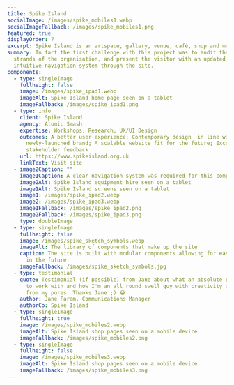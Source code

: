 ```yaml
---
title: Spike Island
socialImage: /images/spike_mobiles1.webp
socialImageFallback: /images/spike_mobiles1.png
featured: true
displayOrder: 7
excerpt: Spike Island is an artspace, gallery, venue, café, shop and more.
summary: In fact the first challenge with this project was to audit the many
  strands of the organisation, and present the visitor with an updated,
  intuitive navigation system through the site.
components:
  - type: singleImage
    fullheight: false
    image: /images/spike_ipad1.webp
    imageAlt: Spike Island home page seen on a tablet
    imageFallback: /images/spike_ipad1.png
  - type: info
    client: Spike Island
    agency: Atomic Smash
    expertise: Workshops; Research; UX/UI Design
    outcomes: A better user-experience; Contemporary design  in line with a
      newly-launched brand; A scalable website fit for the future; Excellent
      stakeholder feedback
    url: https://www.spikeisland.org.uk
    linkText: Visit site
  - image2Caption: ""
    image1Caption: A clear navigation system was required for this complex site
    image2Alt: Spike Island equipment hire seen on a tablet
    image1Alt: Spike Island screens seen on a tablet
    image1: /images/spike_ipad2.webp
    image2: /images/spike_ipad3.webp
    image1Fallback: /images/spike_ipad2.png
    image2Fallback: /images/spike_ipad3.png
    type: doubleImage
  - type: singleImage
    fullheight: false
    image: /images/spike_sketch_symbols.webp
    imageAlt: The library of components that make up the site
    caption: The site is built with modular components allowing for easy expansion
      in the future
    imageFallback: /images/spike_sketch_symbols.jpg
  - type: testimonial
    quote: Testimonial (if possible) from Jane about what an absolute pleasure I was
      to work with and how I'm an all round swell guy with creativity oozing
      from my pores. Thanks Jane ;) 😂
    author: Jane Faram, Communications Manager
    authorCo: Spike Island
  - type: singleImage
    fullheight: true
    image: /images/spike_mobiles2.webp
    imageAlt: Spike Island shop pages seen on a mobile device
    imageFallback: /images/spike_mobiles2.png
  - type: singleImage
    fullheight: false
    image: /images/spike_mobiles3.webp
    imageAlt: Spike Island shop pages seen on a mobile device
    imageFallback: /images/spike_mobiles3.png
---
```

